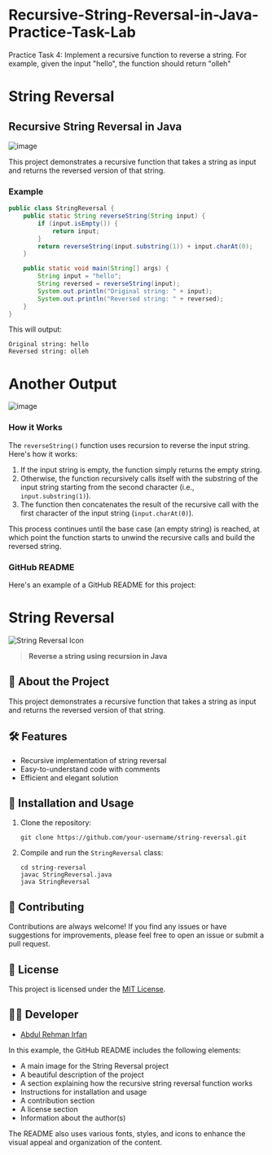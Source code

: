 # Recursive-String-Reversal-in-Java-Practice-Task-Lab
Practice Task 4:  Implement a recursive function to reverse a string. For example, given the input "hello", the function should return "olleh" 

# String Reversal


## Recursive String Reversal in Java
![image](https://github.com/ARIBFIB/Recursive-String-Reversal-in-Java-Practice-Task-Lab/assets/125716994/b40f5b57-fab1-4266-ac1f-20071ad481c3)

This project demonstrates a recursive function that takes a string as input and returns the reversed version of that string.

### Example

```java
public class StringReversal {
    public static String reverseString(String input) {
        if (input.isEmpty()) {
            return input;
        }
        return reverseString(input.substring(1)) + input.charAt(0);
    }

    public static void main(String[] args) {
        String input = "hello";
        String reversed = reverseString(input);
        System.out.println("Original string: " + input);
        System.out.println("Reversed string: " + reversed);
    }
}
```

This will output:

```
Original string: hello
Reversed string: olleh
```
# Another Output
![image](https://github.com/ARIBFIB/Recursive-String-Reversal-in-Java-Practice-Task-Lab/assets/125716994/f4213fce-fcf0-4f95-9737-91a8f7eefd73)

### How it Works

The `reverseString()` function uses recursion to reverse the input string. Here's how it works:

1. If the input string is empty, the function simply returns the empty string.
2. Otherwise, the function recursively calls itself with the substring of the input string starting from the second character (i.e., `input.substring(1)`).
3. The function then concatenates the result of the recursive call with the first character of the input string (`input.charAt(0)`).

This process continues until the base case (an empty string) is reached, at which point the function starts to unwind the recursive calls and build the reversed string.

### GitHub README

Here's an example of a GitHub README for this project:

# String Reversal

![String Reversal Icon][]

> **Reverse a string using recursion in Java**

## 🚀 About the Project

This project demonstrates a recursive function that takes a string as input and returns the reversed version of that string.

## 🛠️ Features

- Recursive implementation of string reversal
- Easy-to-understand code with comments
- Efficient and elegant solution

## 🔧 Installation and Usage

1. Clone the repository:
   ```
   git clone https://github.com/your-username/string-reversal.git
   ```
2. Compile and run the `StringReversal` class:
   ```
   cd string-reversal
   javac StringReversal.java
   java StringReversal
   ```

## 🤝 Contributing

Contributions are always welcome! If you find any issues or have suggestions for improvements, please feel free to open an issue or submit a pull request.

## 📄 License

This project is licensed under the [MIT License](LICENSE).

## 👨‍💻 Developer

- [Abdul Rehman Irfan]([https://github.com/ARIBFIB])

[String Reversal Icon]: https://github.com/your-username/string-reversal/blob/main/assets/string-reversal-icon.png

In this example, the GitHub README includes the following elements:

- A main image for the String Reversal project
- A beautiful description of the project
- A section explaining how the recursive string reversal function works
- Instructions for installation and usage
- A contribution section
- A license section
- Information about the author(s)

The README also uses various fonts, styles, and icons to enhance the visual appeal and organization of the content.
